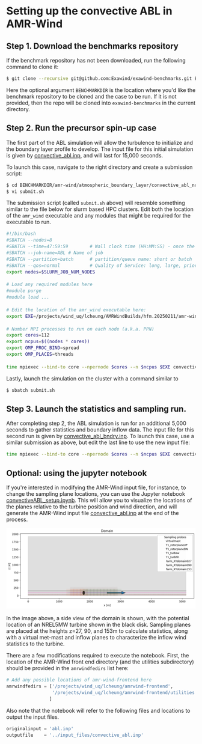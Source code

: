 # Setting up the convective ABL in AMR-Wind

## Step 1.  Download the benchmarks repository

If the benchmark repository has not been downloaded, run the following command to clone it:  

```bash
$ git clone --recursive git@github.com:Exawind/exawind-benchmarks.git BENCHMARKDIR
```
    
Here the optional argument `BENCHMARKDIR` is the location where you'd like the benchmark repository to be cloned and the case to be run.  If it is not provided, then the repo will be cloned into `exawind-benchmarks` in the current directory.
    

## Step 2.  Run the precursor spin-up case

The first part of the ABL simulation will allow the turbulence to initialize and the boundary layer profile to develop.  The input file for this initial simulation is given by [convective_abl.inp](https://github.com/Exawind/exawind-benchmarks/tree/main/amr-wind/atmospheric_boundary_layer/convective_abl_nrel5mw/input_files/convective_abl.inp), and will last for 15,000 seconds.
    
To launch this case, navigate to the right directory and create a submission script:
    
```bash
$ cd BENCHMARKDIR/amr-wind/atmospheric_boundary_layer/convective_abl_nrel5mw/input_files
$ vi submit.sh
```

The submission script (called `submit.sh` above) will resemble something similar to the file below for slurm based HPC clusters.   Edit both the location of the `amr_wind` executable and any modules that might be required for the executable to run.
    
```bash
#!/bin/bash
#SBATCH --nodes=8
#SBATCH --time=47:59:59        # Wall clock time (HH:MM:SS) - once the job exceeds this time, the job will be terminated (default is 5 minutes)
#SBATCH --job-name=ABL # Name of job
#SBATCH --partition=batch      # partition/queue name: short or batch
#SBATCH --qos=normal           # Quality of Service: long, large, priority or normal 
export nodes=$SLURM_JOB_NUM_NODES

# Load any required modules here
#module purge
#module load ...

# Edit the location of the amr_wind executable here:
export EXE=/projects/wind_uq/lcheung/AMRWindBuilds/hfm.20250211/amr-wind/build/amr_wind

# Number MPI processes to run on each node (a.k.a. PPN)
export cores=112
export ncpus=$((nodes * cores))
export OMP_PROC_BIND=spread 
export OMP_PLACES=threads

time mpiexec --bind-to core --npernode $cores --n $ncpus $EXE convective_abl.inp 
```

Lastly, launch the simulation on the cluster with a command similar to
    
```bash
$ sbatch submit.sh
```

## Step 3.  Launch the statistics and sampling run.

After completing step 2, the ABL simulation is run for an additional 5,000 seconds to gather statistics and boundary inflow data.  The input file for this second run is given by [convective_abl_bndry.inp](https://github.com/Exawind/exawind-benchmarks/tree/main/amr-wind/atmospheric_boundary_layer/convective_abl_nrel5mw/input_files/convective_abl_bndry.inp).  To launch this case, use a similar submission as above, but edit the last line to use the new input file:

```bash
time mpiexec --bind-to core --npernode $cores --n $ncpus $EXE convective_abl_bndry.inp 
```


## Optional: using the jupyter notebook

If you're interested in modifying the AMR-Wind input file, for instance, to change the sampling plane locations, you can use the Jupyter notebook [convectiveABL_setup.ipynb](convectiveABL_setup.ipynb).  This will allow you to visualize the locations of the planes relative to the turbine position and wind direction, and will generate the AMR-Wind input file [convective_abl.inp](https://github.com/Exawind/exawind-benchmarks/tree/main/amr-wind/atmospheric_boundary_layer/convective_abl_nrel5mw/input_files/convective_abl.inp) at the end of the process.

![ABL domain side view](../results/images/convectiveABL_sideview.png)

In the image above, a side view of the domain is shown, with the potential location of an NREL5MW turbine shown in the black disk.  Sampling planes are placed at the heights z=27, 90, and 153m to calculate statistics, along with a virtual met-mast and inflow planes to characterize the inflow wind statistics to the turbine.

There are a few modifications required to execute the notebook.  First, the location of the AMR-Wind front end directory (and the utilities subdirectory) should be provided in the `amrwindfedirs` list here: 

```python
# Add any possible locations of amr-wind-frontend here
amrwindfedirs = ['/projects/wind_uq/lcheung/amrwind-frontend',
                 '/projects/wind_uq/lcheung/amrwind-frontend/utilities',
                ]
```

Also note that the notebook will refer to the following files and locations to output the input files.

```python
originalinput = 'abl.inp'
outputfile    = '../input_files/convective_abl.inp'
```
